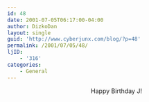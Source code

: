 ```yaml
---
id: 48
date: 2001-07-05T06:17:00-04:00
author: DizkoDan
layout: single
guid: 'http://www.cyberjunx.com/blog/?p=48'
permalink: /2001/07/05/48/
ljID:
    - '316'
categories:
    - General
---
```


<font color="RED" size="4">  
</font>

<center>  
Happy Birthday J!  
</center>  